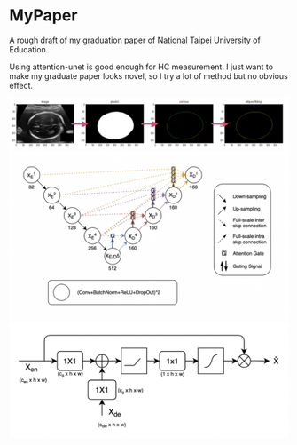 # MyPaper
A rough draft of my graduation paper of National Taipei University of Education.

Using attention-unet is good enough for HC measurement. I just want to make my graduate paper looks novel, so I try a lot of method but no obvious effect.

![low Chart](FlowChart.png "Flow Chart")
![ATUnet3+ Network structure](RevUnet3+.png "RevUnet3+")
![Attention Gate](attentiongate.png "Attention Gate")
